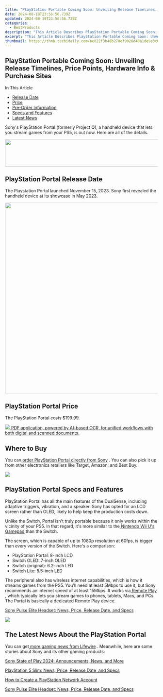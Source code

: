 ```yaml
---
title: "PlayStation Portable Coming Soon: Unveiling Release Timelines, Price Points, Hardware Info & Purchase Sites"
date: 2024-08-18T23:56:56.739Z
updated: 2024-08-19T23:56:56.739Z
categories:
  - BestProducts
description: "This Article Describes PlayStation Portable Coming Soon: Unveiling Release Timelines, Price Points, Hardware Info & Purchase Sites"
excerpt: "This Article Describes PlayStation Portable Coming Soon: Unveiling Release Timelines, Price Points, Hardware Info & Purchase Sites"
thumbnail: https://thmb.techidaily.com/be822f3b46b270ef9926d48a1de9e3c012d7d2f35db231a8565a98612ff678d9.jpg
---
```


## PlayStation Portable Coming Soon: Unveiling Release Timelines, Price Points, Hardware Info & Purchase Sites

 In This Article 

* [ Release Date ](https://www.lifewire.com/#toc-playstation-portal-release-date)
* [ Price ](https://www.lifewire.com/#toc-playstation-portal-price)
* [ Pre-Order Information ](https://www.lifewire.com/#toc-where-to-buy)
* [ Specs and Features ](https://www.lifewire.com/#toc-playstation-portal-specs-and-features)
* [ Latest News ](https://www.lifewire.com/#toc-the-latest-news-about-the-playstation-portal)

 Sony's PlayStation Portal (formerly Project Q), a handheld device that lets you stream games from your PS5, is out now. Here are all of the details.

<!-- affiliate ads begin -->
<a href="https://laganoo.pxf.io/c/5597632/1657399/16446" target="_top" id="1657399"><img src="//a.impactradius-go.com/display-ad/16446-1657399" border="0" alt="" width="728" height="90"/></a><img height="0" width="0" src="https://imp.pxf.io/i/5597632/1657399/16446" style="position:absolute;visibility:hidden;" border="0" />
<!-- affiliate ads end -->
##  PlayStation Portal Release Date 

 The Playstation Portal launched November 15, 2023\. Sony first revealed the handheld device at its showcase in May 2023.

<!-- affiliate ads begin -->
<a href="https://thefitville.pxf.io/c/5597632/1526796/15852" target="_top" id="1526796"><img src="//a.impactradius-go.com/display-ad/15852-1526796" border="0" alt="" width="1200" height="628"/></a><img height="0" width="0" src="https://imp.pxf.io/i/5597632/1526796/15852" style="position:absolute;visibility:hidden;" border="0" />
<!-- affiliate ads end -->
## PlayStation Portal Price 

 The PlayStation Portal costs $199.99.  

<!-- affiliate ads begin -->
<a href="https://checkout.abbyy.com/order/checkout.php?PRODS=39254549&QTY=1&AFFILIATE=108875&CART=1"> <img src="https://secure.avangate.com/images/merchant/0e5fb5c76fca16adbee503c9aff393cd/products/8_FR-Badges-NEW-FR-Standard-16-WIN-200.png" border="0"> PDF application, powered by AI-based OCR, for unified workflows with both digital and scanned documents. </a>
<!-- affiliate ads end -->
## Where to Buy 

 You can[ order PlayStation Portal directly from Sony](https://direct.playstation.com/en-us/buy-accessories/playstation-portal-remote-player) . You can also pick it up from other electronics retailers like Target, Amazon, and Best Buy.

<!-- affiliate ads begin -->
<a href="https://estore.winxdvd.com/order/checkout.php?PRODS=1412049&QTY=1&AFFILIATE=108875&CART=1"><img src="https://www.winxdvd.com/affiliate/new-banner/pt-200x200.jpg" border="0"></a>
<!-- affiliate ads end -->
##  PlayStation Portal Specs and Features 

 PlayStation Portal has all the main features of the DualSense, including adaptive triggers, vibration, and a speaker. Sony has opted for an LCD screen rather than OLED, likely to help keep the production costs down.

 Unlike the Switch, Portal isn't truly portable because it only works within the vicinity of your PS5\. In that regard, it's more similar to the[ Nintendo Wii U's Gamepad](https://www.lifewire.com/wii-portable-game-system-1126270) than the Switch.

 The screen, which is capable of up to 1080p resolution at 60fps, is bigger than every version of the Switch. Here's a comparison:

* PlayStation Portal: 8-inch LCD
* Switch OLED: 7-inch OLED
* Switch (original): 6.2-inch LED
* Switch Lite: 5.5-inch LED

 The peripheral also has wireless internet capabilities, which is how it streams games from the PS5\. You'll need at least 5Mbps to use it, but Sony recommends an internet speed of at least 15Mbps. It works via[ Remote Play](https://www.lifewire.com/remote-play-ps5-games-on-android-5089611) , which typically lets you stream games to phones, tablets, Macs, and PCs. The Portal is basically a dedicated Remote Play device.  

[  Sony Pulse Elite Headset: News, Price, Release Date, and Specs ](https://www.lifewire.com/sony-pulse-elite-headset-8419539) 

<!-- affiliate ads begin -->
<a href="https://secure.2checkout.com/order/checkout.php?PRODS=32667153&QTY=1&AFFILIATE=108875&CART=1"><img src="https://www.coolmuster.com/uploads/image/20201228/feature02.png" border="0"></a>
<!-- affiliate ads end -->
##  The Latest News About the PlayStation Portal 

 You can get[ more gaming news from Lifewire](https://www.lifewire.com/gaming-news-4797039) . Meanwhile, here are some stories about Sony and its other gaming products:

[  Sony State of Play 2024: Announcements, News, and More ](https://www.lifewire.com/sony-state-of-play-rumors-announcements-news-and-more-5220949) 

[  PlayStation 5 Slim: News, Price, Release Date, and Specs ](https://www.lifewire.com/playstation-5-slim-7966360) 

[  How to Create a PlayStation Network Account ](https://www.lifewire.com/create-a-playstation-network-account-4103872) 

[  Sony Pulse Elite Headset: News, Price, Release Date, and Specs ](https://www.lifewire.com/sony-pulse-elite-headset-8419539) 

<ins class="adsbygoogle"
     style="display:block"
     data-ad-format="autorelaxed"
     data-ad-client="ca-pub-7571918770474297"
     data-ad-slot="1223367746"></ins>



<ins class="adsbygoogle"
     style="display:block"
     data-ad-client="ca-pub-7571918770474297"
     data-ad-slot="8358498916"
     data-ad-format="auto"
     data-full-width-responsive="true"></ins>



